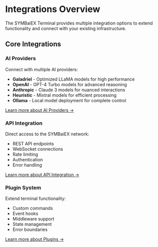 # Integrations Overview

The SYMBaiEX Terminal provides multiple integration options to extend functionality and connect with your existing infrastructure.

## Core Integrations

### AI Providers
Connect with multiple AI providers:

- **Galadriel** - Optimized LLaMA models for high performance
- **OpenAI** - GPT-4 Turbo models for advanced reasoning
- **Anthropic** - Claude 3 models for nuanced interactions
- **Heuristic** - Mixtral models for efficient processing
- **Ollama** - Local model deployment for complete control

[Learn more about AI Providers →](./ai-providers)

### API Integration
Direct access to the SYMBaiEX network:

- REST API endpoints
- WebSocket connections
- Rate limiting
- Authentication
- Error handling

[Learn more about API Integration →](./api)

### Plugin System
Extend terminal functionality:

- Custom commands
- Event hooks
- Middleware support
- State management
- Error boundaries

[Learn more about Plugins →](./plugins)